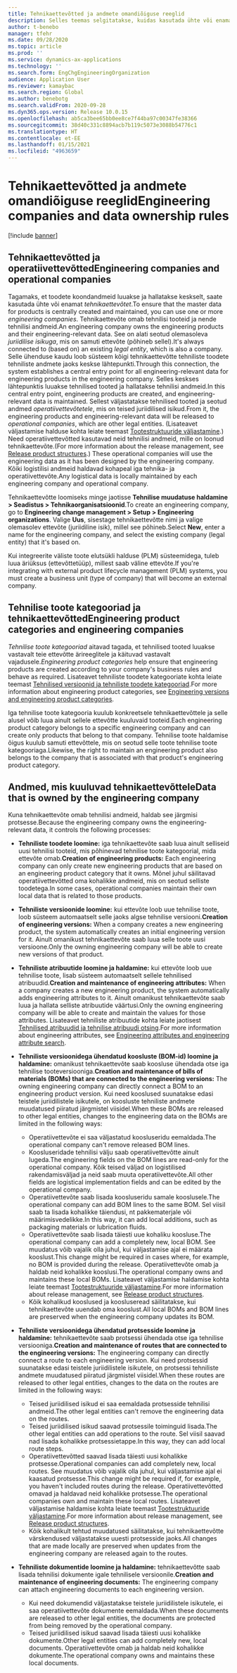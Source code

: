 ```yaml
---
title: Tehnikaettevõtted ja andmete omandiõiguse reeglid
description: Selles teemas selgitatakse, kuidas kasutada ühte või enamat tehnikaettevõtet, et tagada, et toodete koondandmeid luuakse ja hallatakse keskselt. Tehnikaettevõte esindab ettevõtet, mis omab tehnilisi tooteid ja tehnilisi andmeid.
author: t-benebo
manager: tfehr
ms.date: 09/28/2020
ms.topic: article
ms.prod: ''
ms.service: dynamics-ax-applications
ms.technology: ''
ms.search.form: EngChgEngineeringOrganization
audience: Application User
ms.reviewer: kamaybac
ms.search.region: Global
ms.author: benebotg
ms.search.validFrom: 2020-09-28
ms.dyn365.ops.version: Release 10.0.15
ms.openlocfilehash: ab5ca3bee65bb0ee8ce7f44ba97c00347fe38366
ms.sourcegitcommit: 38d40c331c8894acb7b119c5073e3088b54776c1
ms.translationtype: HT
ms.contentlocale: et-EE
ms.lasthandoff: 01/15/2021
ms.locfileid: "4963659"
---
```

# <a name="engineering-companies-and-data-ownership-rules"></a><span data-ttu-id="5910c-104">Tehnikaettevõtted ja andmete omandiõiguse reeglid</span><span class="sxs-lookup"><span data-stu-id="5910c-104">Engineering companies and data ownership rules</span></span>

[!include [banner](../includes/banner.md)]

## <a name="engineering-companies-and-operational-companies"></a><span data-ttu-id="5910c-105">Tehnikaettevõtted ja operatiivettevõtted</span><span class="sxs-lookup"><span data-stu-id="5910c-105">Engineering companies and operational companies</span></span>

<span data-ttu-id="5910c-106">Tagamaks, et toodete koondandmeid luuakse ja hallatakse keskselt, saate kasutada ühte või enamat *tehnikaettevõtet*.</span><span class="sxs-lookup"><span data-stu-id="5910c-106">To ensure that the master data for products is centrally created and maintained, you can use one or more *engineering companies*.</span></span> <span data-ttu-id="5910c-107">Tehnikaettevõte omab tehnilisi tooteid ja nende tehnilisi andmeid.</span><span class="sxs-lookup"><span data-stu-id="5910c-107">An engineering company owns the engineering products and their engineering-relevant data.</span></span> <span data-ttu-id="5910c-108">See on alati seotud olemasoleva *juriidilise isikuga*, mis on samuti ettevõte (põhineb sellel).</span><span class="sxs-lookup"><span data-stu-id="5910c-108">It's always connected to (based on) an existing *legal entity*, which is also a company.</span></span> <span data-ttu-id="5910c-109">Selle ühenduse kaudu loob süsteem kõigi tehnikaettevõtte tehniliste toodete tehniliste andmete jaoks keskse lähtepunkti.</span><span class="sxs-lookup"><span data-stu-id="5910c-109">Through this connection, the system establishes a central entry point for all engineering-relevant data for engineering products in the engineering company.</span></span> <span data-ttu-id="5910c-110">Selles keskses lähtepunktis luuakse tehnilised tooted ja hallatakse tehnilisi andmeid.</span><span class="sxs-lookup"><span data-stu-id="5910c-110">In this central entry point, engineering products are created, and engineering-relevant data is maintained.</span></span> <span data-ttu-id="5910c-111">Sellest väljastatakse tehnilised tooted ja seotud andmed *operatiivettevõtetele*, mis on teised juriidilised isikud.</span><span class="sxs-lookup"><span data-stu-id="5910c-111">From it, the engineering products and engineering-relevant data will be released to *operational companies*, which are other legal entities.</span></span> <span data-ttu-id="5910c-112">(Lisateavet väljastamise halduse kohta leiate teemast [Tootestruktuuride väljastamine](release-product-structure.md).) Need operatiivettevõtted kasutavad neid tehnilisi andmeid, mille on loonud tehnikaettevõte.</span><span class="sxs-lookup"><span data-stu-id="5910c-112">(For more information about the release management, see [Release product structures](release-product-structure.md).) These operational companies will use the engineering data as it has been designed by the engineering company.</span></span> <span data-ttu-id="5910c-113">Kõiki logistilisi andmeid haldavad kohapeal iga tehnika- ja operatiivettevõte.</span><span class="sxs-lookup"><span data-stu-id="5910c-113">Any logistical data is locally maintained by each engineering company and operational company.</span></span>

<span data-ttu-id="5910c-114">Tehnikaettevõtte loomiseks minge jaotisse **Tehnilise muudatuse haldamine \> Seadistus \> Tehnikaorganisatsioonid**.</span><span class="sxs-lookup"><span data-stu-id="5910c-114">To create an engineering company, go to **Engineering change management \> Setup \> Engineering organizations**.</span></span> <span data-ttu-id="5910c-115">Valige **Uus**, sisestage tehnikaettevõtte nimi ja valige olemasolev ettevõte (juriidiline isik), millel see põhineb.</span><span class="sxs-lookup"><span data-stu-id="5910c-115">Select **New**, enter a name for the engineering company, and select the existing company (legal entity) that it's based on.</span></span>

<span data-ttu-id="5910c-116">Kui integreerite väliste toote elutsükli halduse (PLM) süsteemidega, tuleb luua äriüksus (ettevõttetüüp), millest saab väline ettevõte.</span><span class="sxs-lookup"><span data-stu-id="5910c-116">If you're integrating with external product lifecycle management (PLM) systems, you must create a business unit (type of company) that will become an external company.</span></span>

## <a name="engineering-product-categories-and-engineering-companies"></a><span data-ttu-id="5910c-117">Tehnilise toote kategooriad ja tehnikaettevõtted</span><span class="sxs-lookup"><span data-stu-id="5910c-117">Engineering product categories and engineering companies</span></span>

<span data-ttu-id="5910c-118">*Tehnilise toote kategooriad* aitavad tagada, et tehnilised tooted luuakse vastavalt teie ettevõtte ärireeglitele ja käituvad vastavalt vajadusele.</span><span class="sxs-lookup"><span data-stu-id="5910c-118">*Engineering product categories* help ensure that engineering products are created according to your company's business rules and behave as required.</span></span> <span data-ttu-id="5910c-119">Lisateavet tehniliste toodete kategooriate kohta leiate teemast [Tehnilised versioonid ja tehniliste toodete kategooriad](engineering-versions-product-category.md).</span><span class="sxs-lookup"><span data-stu-id="5910c-119">For more information about engineering product categories, see [Engineering versions and engineering product categories](engineering-versions-product-category.md).</span></span>

<span data-ttu-id="5910c-120">Iga tehnilise toote kategooria kuulub konkreetsele tehnikaettevõttele ja selle alusel võib luua ainult sellele ettevõtte kuuluvaid tooteid.</span><span class="sxs-lookup"><span data-stu-id="5910c-120">Each engineering product category belongs to a specific engineering company and can create only products that belong to that company.</span></span> <span data-ttu-id="5910c-121">Tehnilise toote haldamise õigus kuulub samuti ettevõttele, mis on seotud selle toote tehnilise toote kategooriaga.</span><span class="sxs-lookup"><span data-stu-id="5910c-121">Likewise, the right to maintain an engineering product also belongs to the company that is associated with that product's engineering product category.</span></span>

## <a name="data-that-is-owned-by-the-engineering-company"></a><span data-ttu-id="5910c-122">Andmed, mis kuuluvad tehnikaettevõttele</span><span class="sxs-lookup"><span data-stu-id="5910c-122">Data that is owned by the engineering company</span></span>

<span data-ttu-id="5910c-123">Kuna tehnikaettevõte omab tehnilisi andmeid, haldab see järgmisi protsesse.</span><span class="sxs-lookup"><span data-stu-id="5910c-123">Because the engineering company owns the engineering-relevant data, it controls the following processes:</span></span>

- <span data-ttu-id="5910c-124">**Tehniliste toodete loomine:** iga tehnikaettevõte saab luua ainult selliseid uusi tehnilisi tooteid, mis põhinevad tehnilise toote kategoorial, mida ettevõte omab.</span><span class="sxs-lookup"><span data-stu-id="5910c-124">**Creation of engineering products:** Each engineering company can only create new engineering products that are based on an engineering product category that it owns.</span></span> <span data-ttu-id="5910c-125">Mõnel juhul säilitavad operatiivettevõtted oma kohalikke andmeid, mis on seotud selliste toodetega.</span><span class="sxs-lookup"><span data-stu-id="5910c-125">In some cases, operational companies maintain their own local data that is related to those products.</span></span>
- <span data-ttu-id="5910c-126">**Tehniliste versioonide loomine:** kui ettevõte loob uue tehnilise toote, loob süsteem automaatselt selle jaoks algse tehnilise versiooni.</span><span class="sxs-lookup"><span data-stu-id="5910c-126">**Creation of engineering versions:** When a company creates a new engineering product, the system automatically creates an initial engineering version for it.</span></span> <span data-ttu-id="5910c-127">Ainult omanikust tehnikaettevõte saab luua selle toote uusi versioone.</span><span class="sxs-lookup"><span data-stu-id="5910c-127">Only the owning engineering company will be able to create new versions of that product.</span></span>
- <span data-ttu-id="5910c-128">**Tehniliste atribuutide loomine ja haldamine:** kui ettevõte loob uue tehnilise toote, lisab süsteem automaatselt sellele tehnilised atribuudid.</span><span class="sxs-lookup"><span data-stu-id="5910c-128">**Creation and maintenance of engineering attributes:** When a company creates a new engineering product, the system automatically adds engineering attributes to it.</span></span> <span data-ttu-id="5910c-129">Ainult omanikust tehnikaettevõte saab luua ja hallata selliste atribuutide väärtusi.</span><span class="sxs-lookup"><span data-stu-id="5910c-129">Only the owning engineering company will be able to create and maintain the values for those attributes.</span></span> <span data-ttu-id="5910c-130">Lisateavet tehniliste atribuutide kohta leiate jaotisest [Tehnilised atribuudid ja tehnilise atribuudi otsing](engineering-attributes-and-search.md).</span><span class="sxs-lookup"><span data-stu-id="5910c-130">For more information about engineering attributes, see [Engineering attributes and engineering attribute search](engineering-attributes-and-search.md).</span></span>
- <span data-ttu-id="5910c-131">**Tehniliste versioonidega ühendatud koosluste (BOM-id) loomine ja haldamine:** omanikust tehnikaettevõte saab koosluse ühendada otse iga tehnilise tooteversiooniga.</span><span class="sxs-lookup"><span data-stu-id="5910c-131">**Creation and maintenance of bills of materials (BOMs) that are connected to the engineering versions:** The owning engineering company can directly connect a BOM to an engineering product version.</span></span> <span data-ttu-id="5910c-132">Kui need kooslused suunatakse edasi teistele juriidilistele isikutele, on koosluste tehniliste andmete muudatused piiratud järgmistel viisidel.</span><span class="sxs-lookup"><span data-stu-id="5910c-132">When these BOMs are released to other legal entities, changes to the engineering data on the BOMs are limited in the following ways:</span></span>

    - <span data-ttu-id="5910c-133">Operatiivettevõte ei saa väljastatud koosluseridu eemaldada.</span><span class="sxs-lookup"><span data-stu-id="5910c-133">The operational company can't remove released BOM lines.</span></span>
    - <span data-ttu-id="5910c-134">Koosluseridade tehnilisi välju saab operatiivettevõtte ainult lugeda.</span><span class="sxs-lookup"><span data-stu-id="5910c-134">The engineering fields on the BOM lines are read-only for the operational company.</span></span> <span data-ttu-id="5910c-135">Kõik teised väljad on logistilised rakendamisväljad ja neid saab muuta operatiivettevõte.</span><span class="sxs-lookup"><span data-stu-id="5910c-135">All other fields are logistical implementation fields and can be edited by the operational company.</span></span>
    - <span data-ttu-id="5910c-136">Operatiivettevõte saab lisada koosluseridu samale kooslusele.</span><span class="sxs-lookup"><span data-stu-id="5910c-136">The operational company can add BOM lines to the same BOM.</span></span> <span data-ttu-id="5910c-137">Sel viisil saab ta lisada kohalikke täiendusi, nt pakkematerjale või määrimisvedelikke.</span><span class="sxs-lookup"><span data-stu-id="5910c-137">In this way, it can add local additions, such as packaging materials or lubrication fluids.</span></span>
    - <span data-ttu-id="5910c-138">Operatiivettevõte saab lisada täiesti uue kohaliku koosluse.</span><span class="sxs-lookup"><span data-stu-id="5910c-138">The operational company can add a completely new, local BOM.</span></span> <span data-ttu-id="5910c-139">See muudatus võib vajalik olla juhul, kui väljastamise ajal ei määrata kooslust.</span><span class="sxs-lookup"><span data-stu-id="5910c-139">This change might be required in cases where, for example, no BOM is provided during the release.</span></span> <span data-ttu-id="5910c-140">Operatiivettevõte omab ja haldab neid kohalikke kooslusi.</span><span class="sxs-lookup"><span data-stu-id="5910c-140">The operational company owns and maintains these local BOMs.</span></span> <span data-ttu-id="5910c-141">Lisateavet väljastamise haldamise kohta leiate teemast [Tootestruktuuride väljastamine](release-product-structure.md).</span><span class="sxs-lookup"><span data-stu-id="5910c-141">For more information about release management, see [Release product structures](release-product-structure.md).</span></span>
    - <span data-ttu-id="5910c-142">Kõik kohalikud kooslused ja koosluseread säilitatakse, kui tehnikaettevõte uuendab oma kooslust.</span><span class="sxs-lookup"><span data-stu-id="5910c-142">All local BOMs and BOM lines are preserved when the engineering company updates its BOM.</span></span>

- <span data-ttu-id="5910c-143">**Tehniliste versioonidega ühendatud protsesside loomine ja haldamine:** tehnikaettevõte saab protsessi ühendada otse iga tehnilise versiooniga.</span><span class="sxs-lookup"><span data-stu-id="5910c-143">**Creation and maintenance of routes that are connected to the engineering versions:** The engineering company can directly connect a route to each engineering version.</span></span> <span data-ttu-id="5910c-144">Kui need protsessid suunatakse edasi teistele juriidilistele isikutele, on protsessi tehniliste andmete muudatused piiratud järgmistel viisidel.</span><span class="sxs-lookup"><span data-stu-id="5910c-144">When these routes are released to other legal entities, changes to the data on the routes are limited in the following ways:</span></span>

    - <span data-ttu-id="5910c-145">Teised juriidilised isikud ei saa eemaldada protsesside tehnilisi andmeid.</span><span class="sxs-lookup"><span data-stu-id="5910c-145">The other legal entities can't remove the engineering data on the routes.</span></span>
    - <span data-ttu-id="5910c-146">Teised juriidilised isikud saavad protsessile toiminguid lisada.</span><span class="sxs-lookup"><span data-stu-id="5910c-146">The other legal entities can add operations to the route.</span></span> <span data-ttu-id="5910c-147">Sel viisil saavad nad lisada kohalikke protsessietappe.</span><span class="sxs-lookup"><span data-stu-id="5910c-147">In this way, they can add local route steps.</span></span>
    - <span data-ttu-id="5910c-148">Operatiivettevõtted saavad lisada täiesti uusi kohalikke protsesse.</span><span class="sxs-lookup"><span data-stu-id="5910c-148">Operational companies can add completely new, local routes.</span></span> <span data-ttu-id="5910c-149">See muudatus võib vajalik olla juhul, kui väljastamise ajal ei kaasatud protsesse.</span><span class="sxs-lookup"><span data-stu-id="5910c-149">This change might be required if, for example, you haven't included routes during the release.</span></span> <span data-ttu-id="5910c-150">Operatiivettevõtted omavad ja haldavad neid kohalikke protsesse.</span><span class="sxs-lookup"><span data-stu-id="5910c-150">The operational companies own and maintain these local routes.</span></span> <span data-ttu-id="5910c-151">Lisateavet väljastamise haldamise kohta leiate teemast [Tootestruktuuride väljastamine](release-product-structure.md).</span><span class="sxs-lookup"><span data-stu-id="5910c-151">For more information about release management, see [Release product structures](release-product-structure.md).</span></span>
    - <span data-ttu-id="5910c-152">Kõik kohalikult tehtud muudatused säilitatakse, kui tehnikaettevõtte värskendused väljastatakse uuesti protsesside jaoks.</span><span class="sxs-lookup"><span data-stu-id="5910c-152">All changes that are made locally are preserved when updates from the engineering company are released again to the routes.</span></span>

- <span data-ttu-id="5910c-153">**Tehniliste dokumentide loomine ja haldamine:** tehnikaettevõtte saab lisada tehnilisi dokumente igale tehnilisele versioonile.</span><span class="sxs-lookup"><span data-stu-id="5910c-153">**Creation and maintenance of engineering documents:** The engineering company can attach engineering documents to each engineering version.</span></span>

    - <span data-ttu-id="5910c-154">Kui need dokumendid väljastatakse teistele juriidilistele isikutele, ei saa operatiivettevõte dokumente eemaldada.</span><span class="sxs-lookup"><span data-stu-id="5910c-154">When these documents are released to other legal entities, the documents are protected from being removed by the operational company.</span></span>
    - <span data-ttu-id="5910c-155">Teised juriidilised isikud saavad lisada täiesti uusi kohalikke dokumente.</span><span class="sxs-lookup"><span data-stu-id="5910c-155">Other legal entities can add completely new, local documents.</span></span> <span data-ttu-id="5910c-156">Operatiivettevõte omab ja haldab neid kohalikke dokumente.</span><span class="sxs-lookup"><span data-stu-id="5910c-156">The operational company owns and maintains these local documents.</span></span>
